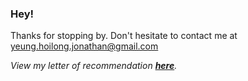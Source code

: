 ### Hey!

Thanks for stopping by. Don't hesitate to contact me at yeung.hoilong.jonathan@gmail.com

_View my letter of recommendation **[here](Recommendation.pdf)**._